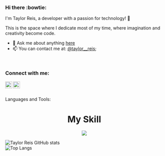 ### Hi there :bowtie:

I'm Taylor Reis, a developer with a passion for technology! 🚀

This is the space where I dedicate most of my time, where imagination and creativity become code.


- 💬 Ask me about anything [here](https://www.linkedin.com/in/taylor--reis/)
- 📫 You can contact me at:  [@taylor__reis](https://www.instagram.com/taylor__reis);


<br />

### Connect with me:

<p>
<a href="https://www.instagram.com/taylor__reis">
<img  align="left" alt="icone do instagram uma camera dentro de um quadrado" width="22px" src="https://skillicons.dev/icons?i=instagram" />
</a>
<a href="https://www.linkedin.com/in/edmilson-t-reis/">
<img align="left" alt="LinkedIn" width="22px" src="https://skillicons.dev/icons?i=linkedin" />
</a>
</p>
<br />


<p align="left">
 <br />
 Languages and Tools:
 </p>

<h1 align="center">My Skill</h1> 
<p align="center">
  <a href="https://skillicons.dev">
    <img src="https://skillicons.dev/icons?i=nodejs,react,git,py,ts,js,html,css,andular" />
  </a>
</p>

![Taylor Reis GitHub stats](https://github-readme-stats.vercel.app/api?username=TaylorReis-lab&show_icons=true&theme=transparent)
<br>
![Top Langs](https://github-readme-stats.vercel.app/api/top-langs/?username=TaylorReis-lab&layout=compact)
